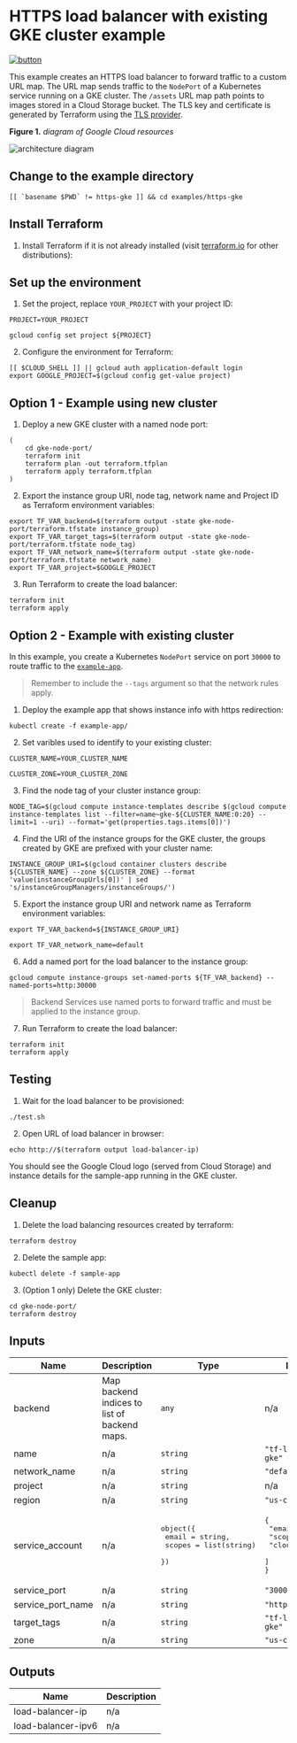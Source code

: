 # HTTPS load balancer with existing GKE cluster example

[![button](http://gstatic.com/cloudssh/images/open-btn.png)](https://console.cloud.google.com/cloudshell/open?git_repo=https://github.com/GoogleCloudPlatform/terraform-google-lb-http&working_dir=examples/https-gke&page=shell&tutorial=README.md)

This example creates an HTTPS load balancer to forward traffic to a custom URL map. The URL map sends traffic to the `NodePort` of a Kubernetes service running on a GKE cluster. The `/assets` URL map path points to images stored in a Cloud Storage bucket. The TLS key and certificate is generated by Terraform using the [TLS provider](https://www.terraform.io/docs/providers/tls/index.html).

**Figure 1.** *diagram of Google Cloud resources*

![architecture diagram](https://raw.githubusercontent.com/GoogleCloudPlatform/terraform-google-lb-http/master/examples/https-gke/diagram.png)

## Change to the example directory

```
[[ `basename $PWD` != https-gke ]] && cd examples/https-gke
```

## Install Terraform

1. Install Terraform if it is not already installed (visit [terraform.io](https://terraform.io) for other distributions):

## Set up the environment

1. Set the project, replace `YOUR_PROJECT` with your project ID:

```
PROJECT=YOUR_PROJECT
```

```
gcloud config set project ${PROJECT}
```

2. Configure the environment for Terraform:

```
[[ $CLOUD_SHELL ]] || gcloud auth application-default login
export GOOGLE_PROJECT=$(gcloud config get-value project)
```

## Option 1 - Example using new cluster

1. Deploy a new GKE cluster with a named node port:

```
(
    cd gke-node-port/
    terraform init
    terraform plan -out terraform.tfplan
    terraform apply terraform.tfplan
)
```

2. Export the instance group URI, node tag, network name and Project ID as Terraform environment variables:

```
export TF_VAR_backend=$(terraform output -state gke-node-port/terraform.tfstate instance_group)
export TF_VAR_target_tags=$(terraform output -state gke-node-port/terraform.tfstate node_tag)
export TF_VAR_network_name=$(terraform output -state gke-node-port/terraform.tfstate network_name)
export TF_VAR_project=$GOOGLE_PROJECT
```

3. Run Terraform to create the load balancer:

```
terraform init
terraform apply
```

## Option 2 - Example with existing cluster

In this example, you create a Kubernetes `NodePort` service on port `30000` to route traffic to the [`example-app`](./k8s/example-app).

> Remember to include the `--tags` argument so that the network rules apply.

1. Deploy the example app that shows instance info with https redirection:

```
kubectl create -f example-app/
```

2. Set varibles used to identify to your existing cluster:

```
CLUSTER_NAME=YOUR_CLUSTER_NAME
```

```
CLUSTER_ZONE=YOUR_CLUSTER_ZONE
```

3. Find the node tag of your cluster instance group:

```
NODE_TAG=$(gcloud compute instance-templates describe $(gcloud compute instance-templates list --filter=name~gke-${CLUSTER_NAME:0:20} --limit=1 --uri) --format='get(properties.tags.items[0])')
```

4. Find the URI of the instance groups for the GKE cluster, the groups created by GKE are prefixed with your cluster name:

```
INSTANCE_GROUP_URI=$(gcloud container clusters describe ${CLUSTER_NAME} --zone ${CLUSTER_ZONE} --format 'value(instanceGroupUrls[0])' | sed 's/instanceGroupManagers/instanceGroups/')
```

5. Export the instance group URI and network name as Terraform environment variables:

```
export TF_VAR_backend=${INSTANCE_GROUP_URI}
```

```
export TF_VAR_network_name=default
```

6. Add a named port for the load balancer to the instance group:

```
gcloud compute instance-groups set-named-ports ${TF_VAR_backend} --named-ports=http:30000
```

> Backend Services use named ports to forward traffic and must be applied to the instance group.

7. Run Terraform to create the load balancer:

```
terraform init
terraform apply
```

## Testing

1. Wait for the load balancer to be provisioned:

```
./test.sh
```

2. Open URL of load balancer in browser:

```
echo http://$(terraform output load-balancer-ip)
```

You should see the Google Cloud logo (served from Cloud Storage) and instance details for the sample-app running in the GKE cluster.

## Cleanup

1. Delete the load balancing resources created by terraform:

```
terraform destroy
```

2. Delete the sample app:

```
kubectl delete -f sample-app
```

3. (Option 1 only) Delete the GKE cluster:

```
cd gke-node-port/
terraform destroy
```

<!-- BEGINNING OF PRE-COMMIT-TERRAFORM DOCS HOOK -->
## Inputs

| Name | Description | Type | Default | Required |
|------|-------------|------|---------|:--------:|
| backend | Map backend indices to list of backend maps. | `any` | n/a | yes |
| name | n/a | `string` | `"tf-lb-https-gke"` | no |
| network\_name | n/a | `string` | `"default"` | no |
| project | n/a | `string` | n/a | yes |
| region | n/a | `string` | `"us-central1"` | no |
| service\_account | n/a | <pre>object({<br>    email  = string,<br>    scopes = list(string)<br>  })</pre> | <pre>{<br>  "email": "",<br>  "scopes": [<br>    "cloud-platform"<br>  ]<br>}</pre> | no |
| service\_port | n/a | `string` | `"30000"` | no |
| service\_port\_name | n/a | `string` | `"http"` | no |
| target\_tags | n/a | `string` | `"tf-lb-https-gke"` | no |
| zone | n/a | `string` | `"us-central1-f"` | no |

## Outputs

| Name | Description |
|------|-------------|
| load-balancer-ip | n/a |
| load-balancer-ipv6 | n/a |

<!-- END OF PRE-COMMIT-TERRAFORM DOCS HOOK -->
